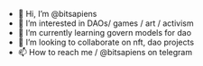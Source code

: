 - 👋 Hi, I’m @bitsapiens
- 👀 I’m interested in DAOs/ games / art / activism
- 🌱 I’m currently learning govern models for dao
- 💞️ I’m looking to collaborate on nft, dao  projects
- 📫 How to reach me / @bitsapiens on telegram

<!---
caos888/caos888 is a ✨ special ✨ repository because its `README.md` (this file) appears on your GitHub profile.
You can click the Preview link to take a look at your changes.
--->
